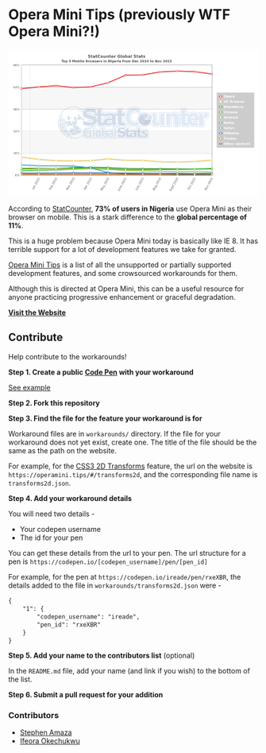 # Opera Mini Tips (previously WTF Opera Mini?!)


![Stat Counter Browser Statistics for Nigeria](images/Nigeria.png)

According to [StatCounter](http://gs.statcounter.com/#mobile_browser-NG-monthly-201412-201511), **73% of users in Nigeria** use Opera Mini as their browser on mobile. This is a stark difference to the **global percentage of 11%**.

This is a huge problem because Opera Mini today is basically like IE 8. It has terrible support for a lot of development features we take for granted.

[Opera Mini Tips](ttp://operamini.tips) is a list of all the unsupported or partially supported development features, and some crowsourced workarounds for them.

Although this is directed at Opera Mini, this can be a useful resource for anyone practicing progressive enhancement or graceful degradation.


**[Visit the Website](https://operamini.tips)**


## Contribute

Help contribute to the workarounds!


**Step 1. Create a public [Code Pen](https://codepen.io/pen/) with your workaround**

[See example](https://codepen.io/ireade/pen/rxeXBR)


**Step 2. Fork this repository**


**Step 3. Find the file for the feature your workaround is for**

Workaround files are in `workarounds/` directory.
If the file for your workaround does not yet exist, create one. The title of the file should be the same as the path on the website.

For example, for the [CSS3 2D Transforms](https://operamini.tips/#/transforms2d) feature, the url on the website is `https://operamini.tips/#/transforms2d`, and the corresponding file name is `transforms2d.json`.


**Step 4. Add your workaround details**

You will need two details -

- Your codepen username
- The id for your pen

You can get these details from the url to your pen. The url structure for a pen is `https://codepen.io/[codepen_username]/pen/[pen_id]`

For example, for the pen at `https://codepen.io/ireade/pen/rxeXBR`, the details added to the file in `workarounds/transforms2d.json` were -

```
{
	"1": {
		"codepen_username": "ireade",
		"pen_id": "rxeXBR"
	}
}
```

**Step 5. Add your name to the contributors list** (optional)

In the `README.md` file, add your name (and link if you wish) to the bottom of the list.



**Step 6. Submit a pull request for your addition**



### Contributors

- [Stephen Amaza](https://github.com/steveamaza)
- [Ifeora Okechukwu](https://github.com/isocroft)
